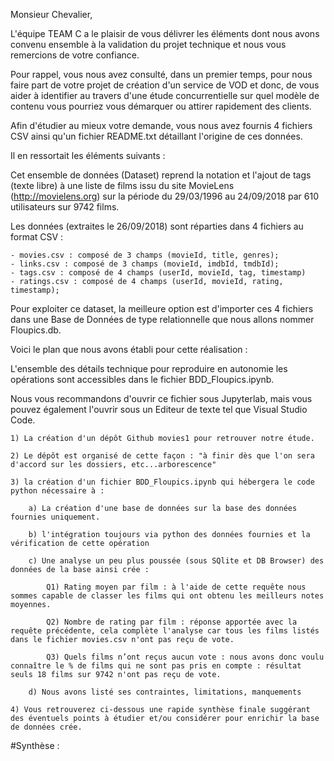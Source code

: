 Monsieur Chevalier, 


L'équipe TEAM C a le plaisir de vous délivrer les éléments dont nous avons convenu ensemble à la validation du projet technique et nous vous remercions de votre confiance.

Pour rappel, vous nous avez consulté, dans un premier temps, pour nous faire part de votre projet de création d'un service de VOD et donc, de vous aider à identifier au travers d'une étude concurrentielle sur quel modèle de contenu vous pourriez vous démarquer ou attirer rapidement des clients.

Afin d'étudier au mieux votre demande, vous nous avez fournis 4 fichiers CSV ainsi qu'un fichier README.txt détaillant l'origine de ces données.

Il en ressortait les éléments suivants :

Cet ensemble de données (Dataset) reprend la notation et l'ajout de tags (texte libre) à une liste de films issu du site MovieLens (http://movielens.org) sur la période du 29/03/1996 au 24/09/2018 par 610 utilisateurs sur 9742 films.

Les données (extraites le 26/09/2018) sont réparties dans 4 fichiers au format CSV :

    - movies.csv : composé de 3 champs (movieId, title, genres);
    - links.csv : composé de 3 champs (movieId, imdbId, tmdbId);
    - tags.csv : composé de 4 champs (userId, movieId, tag, timestamp)
    - ratings.csv : composé de 4 champs (userId, movieId, rating, timestamp);
    
Pour exploiter ce dataset, la meilleure option est d'importer ces 4 fichiers dans une Base de Données de type relationnelle que nous allons nommer Floupics.db.

Voici le plan que nous avons établi pour cette réalisation :

L'ensemble des détails technique pour reproduire en autonomie les opérations sont accessibles dans le fichier BDD_Floupics.ipynb.

Nous vous recommandons d'ouvrir ce fichier sous Jupyterlab, mais vous pouvez également l'ouvrir sous un Editeur de texte tel que Visual Studio Code.

    1) La création d'un dépôt Github movies1 pour retrouver notre étude.
    
    2) Le dépôt est organisé de cette façon : "à finir dès que l'on sera d'accord sur les dossiers, etc...arborescence"
    
    3) la création d'un fichier BDD_Floupics.ipynb qui hébergera le code python nécessaire à :
    
        a) La création d'une base de données sur la base des données fournies uniquement.
    
        b) l'intégration toujours via python des données fournies et la vérification de cette opération
    
        c) Une analyse un peu plus poussée (sous SQlite et DB Browser) des données de la base ainsi crée :
        
            Q1) Rating moyen par film : à l'aide de cette requête nous sommes capable de classer les films qui ont obtenu les meilleurs notes moyennes.
            
            Q2) Nombre de rating par film : réponse apportée avec la requête précédente, cela complète l'analyse car tous les films listés dans le fichier movies.csv n'ont pas reçu de vote.
            
            Q3) Quels films n’ont reçus aucun vote : nous avons donc voulu connaître le % de films qui ne sont pas pris en compte : résultat seuls 18 films sur 9742 n'ont pas reçu de vote.
        
        d) Nous avons listé ses contraintes, limitations, manquements
        
    4) Vous retrouverez ci-dessous une rapide synthèse finale suggérant des éventuels points à étudier et/ou considérer pour enrichir la base de données crée.

#Synthèse :

